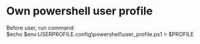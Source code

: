 # Own powershell user profile  
Before user, run command:  
  $echo $env:USERPROFILE\.config\powershell\user_profile.ps1 > $PROFILE  
